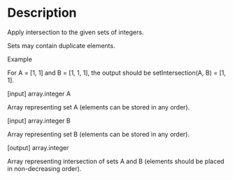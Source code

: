 # Description

Apply intersection to the given sets of integers.

Sets may contain duplicate elements.

Example

For A = [1, 1] and B = [1, 1, 1], the output should be
setIntersection(A, B) = [1, 1].

[input] array.integer A

Array representing set A (elements can be stored in any order).

[input] array.integer B

Array representing set B (elements can be stored in any order).

[output] array.integer

Array representing intersection of sets A and B (elements should be placed in non-decreasing order).

